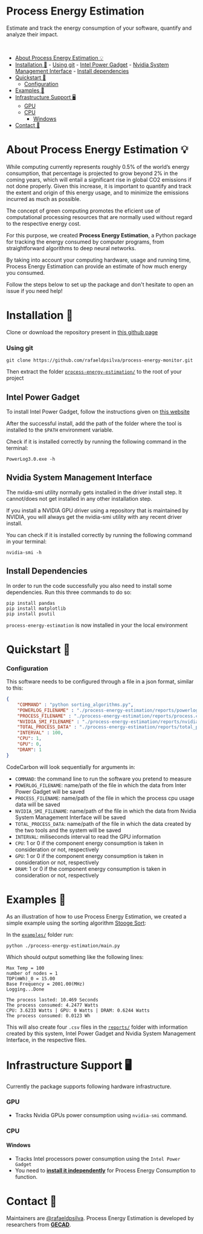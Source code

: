 
# Process Energy Estimation

Estimate and track the energy consumption of your software, quantify and analyze their impact.

<br/>

- [About Process Energy Estimation 💡](#about-process-energy-estimation-)
- [Installation :battery:](#installation-battery)
      - [Using git](#using-git)
      - [Intel Power Gadget](#intel-power-gadget)
      - [Nvidia System Management Interface](#nvidia-system-management-interface)
      - [Install dependencies](#install-dependencies)
- [Quickstart 🚀](#quickstart-)
    - [Configuration](#configuration)
- [Examples 🐤](#examples-)
- [Infrastructure Support 🖥️](#infrastructure-support-️)
    - [GPU](#gpu)
    - [CPU](#cpu)
      - [Windows](#windows)
- [Contact 📝](#contact-)

# About Process Energy Estimation 💡

While computing currently represents roughly 0.5% of the world’s energy consumption, that percentage is projected to grow beyond 2% in the coming years, which will entail a significant rise in global CO2 emissions if not done properly. Given this increase, it is important to quantify and track the extent and origin of this energy usage, and to minimize the emissions incurred as much as possible.

The concept of green computing promotes the eficient use of  computational processing resources that are normally used without regard to the respective energy cost.

For this purpose, we created **Process Energy Estimation**, a Python package for tracking the energy consumed by computer programs, from straightforward algorithms to deep neural networks.

By taking into account your computing hardware, usage and running time, Process Energy Estimation can provide an estimate of how much energy you consumed.

Follow the steps below to set up the package and don't hesitate to open an issue if you need help!

# Installation :battery:
Clone or download the repository present in [this github page](https://github.com/rafaeldpsilva/process-energy-monitor)

### Using git

```
git clone https://github.com/rafaeldpsilva/process-energy-monitor.git
````
Then extract the folder [`process-energy-estimation/`](/process-energy-estimation/)  to the root of your project

## Intel Power Gadget

To install Intel Power Gadget, follow the instructions given on [this website](https://www.intel.com/content/www/us/en/developer/articles/tool/power-gadget.html)

After the successful install, add the path of the folder where the tool is installed to the `$PATH` environment variable.

Check if it is installed correctly by running the following command in the terminal:
```
PowerLog3.0.exe -h
````

## Nvidia System Management Interface

The nvidia-smi utility normally gets installed in the driver install step. It cannot/does not get installed in any other installation step.

If you install a NVIDIA GPU driver using a repository that is maintained by NVIDIA, you will always get the nvidia-smi utility with any recent driver install.

You can check if it is installed correctly by running the following command in your terminal:
```
nvidia-smi -h
````
## Install Dependencies

In order to run the code successfully you also need to install some dependencies. Run this three commands to do so:

```
pip install pandas
pip install matplotlib
pip install psutil
````


`process-energy-estimation` is now installed in your the local environment

# Quickstart 🚀

### Configuration
This software needs to be configured through a file in a json format, similar to this:

```json
{
    "COMMAND" : "python sorting_algorithms.py", 
    "POWERLOG_FILENAME" : "./process-energy-estimation/reports/powerlog.csv",
    "PROCESS_FILENAME" : "./process-energy-estimation/reports/process.csv",
    "NVIDIA_SMI_FILENAME" : "./process-energy-estimation/reports/nvidia.csv",
    "TOTAL_PROCESS_DATA" : "./process-energy-estimation/reports/total_process_data.csv",
    "INTERVAL" : 100,
    "CPU": 1,
    "GPU": 0,
    "DRAM": 1
}
```

CodeCarbon will look sequentially for arguments in:

- `COMMAND`: the command line to run the software you pretend to measure
- `POWERLOG_FILENAME`: name/path of the file in which the data from Inter Power Gadget will be saved
- `PROCESS_FILENAME`: name/path of the file in which the process cpu usage data will be saved
- `NVIDIA_SMI_FILENAME`: name/path of the file in which the data from Nvidia System Management Interface will be saved
- `TOTAL_PROCESS_DATA`: name/path of the file in which the data created by the two tools and the system will be saved
- `INTERVAL`: miliseconds interval to read the GPU information
- `CPU`: 1 or 0 if the component energy consumption is taken in consideration or not, respectively
- `GPU`: 1 or 0 if the component energy consumption is taken in consideration or not, respectively
- `DRAM`: 1 or 0 if the component energy consumption is taken in consideration or not, respectively

# Examples 🐤
As an illustration of how to use Process Energy Estimation, we created a simple example using the sorting algorithm [Stooge Sort](https://www.geeksforgeeks.org/stooge-sort/):

In the [`examples/`](/examples/) folder run:

```
python ./process-energy-estimation/main.py
```
Which should output something like the following lines:

```ProcessReport
Max Temp = 100
number of nodes = 1
TDP(mWh)_0 = 15.00
Base Frequency = 2001.00(MHz)
Logging...Done

The process lasted: 10.469 Seconds
The process consumed: 4.2477 Watts
CPU: 3.6233 Watts | GPU: 0 Watts | DRAM: 0.6244 Watts
The process consumed: 0.0123 Wh
```
This will also create four `.csv` files in the [`reports/`](/examples/reports/) folder with information created by this system, Intel Power Gadget and Nvidia System Management Interface, in the respective files.

# Infrastructure Support 🖥️
Currently the package supports following hardware infrastructure.

### GPU
- Tracks Nvidia GPUs power consumption using `nvidia-smi` command.

### CPU

#### Windows
- Tracks Intel processors power consumption using the `Intel Power Gadget`
- You need to **[install it independently](https://software.intel.com/content/www/us/en/develop/articles/intel-power-gadget.html)** for Process Energy Consumption to function.

# Contact 📝

Maintainers are [@rafaeldpsilva](https://github.com/rafaeldpsilva). Process Energy Estimation is developed by researchers from [**GECAD**](https://www.gecad.isep.ipp.pt).